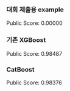 ### 대회 제출용 example
Public Score: 0.00000

### 기존 XGBoost
Public Score: 0.98487

### CatBoost
Public Score: 0.98376
